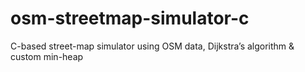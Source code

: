 # osm-streetmap-simulator-c
C-based street-map simulator using OSM data, Dijkstra’s algorithm &amp; custom min-heap

